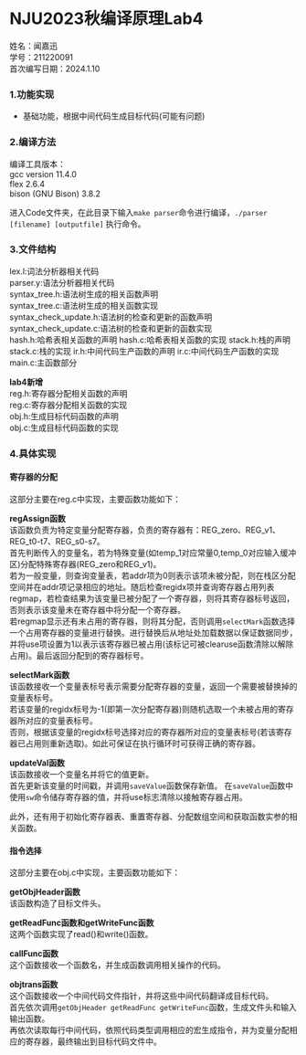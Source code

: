 # NJU2023秋编译原理Lab4

姓名：闻嘉迅  
学号：211220091  
首次编写日期：2024.1.10
### 1.功能实现

- 基础功能，根据中间代码生成目标代码(可能有问题)  

### 2.编译方法

编译工具版本：  
gcc version 11.4.0     
flex 2.6.4  
bison (GNU Bison) 3.8.2  

进入Code文件夹，在此目录下输入`make parser`命令进行编译，`./parser [filename] [outputfile]` 执行命令。  

### 3.文件结构

lex.l:词法分析器相关代码  
parser.y:语法分析器相关代码  
syntax_tree.h:语法树生成的相关函数声明  
syntax_tree.c:语法树生成的相关函数实现  
syntax_check_update.h:语法树的检查和更新的函数声明
syntax_check_update.c:语法树的检查和更新的函数实现  
hash.h:哈希表相关函数的声明
hash.c:哈希表相关函数的实现
stack.h:栈的声明
stack.c:栈的实现
ir.h:中间代码生产函数的声明
ir.c:中间代码生产函数的实现
main.c:主函数部分  

**lab4新增**  
reg.h:寄存器分配相关函数的声明  
reg.c:寄存器分配相关函数的实现  
obj.h:生成目标代码函数的声明  
obj.c:生成目标代码函数的实现  


### 4.具体实现

#### 寄存器的分配

这部分主要在reg.c中实现，主要函数功能如下：  

**regAssign函数**  
该函数负责为特定变量分配寄存器，负责的寄存器有：REG_zero、REG_v1、REG_t0-t7、REG_s0-s7。  
首先判断传入的变量名，若为特殊变量(如temp_1对应常量0,temp_0对应输入缓冲区)分配特殊寄存器(REG_zero和REG_v1)。  
若为一般变量，则查询变量表，若addr项为0则表示该项未被分配，则在栈区分配空间并在addr项记录相应的地址。随后检查regidx项并查询寄存器占用列表regmap，若检查结果为该变量已被分配了一个寄存器，则将其寄存器标号返回，否则表示该变量未在寄存器中将分配一个寄存器。  
若regmap显示还有未占用的寄存器，则将其分配，否则调用`selectMark`函数选择一个占用寄存器的变量进行替换。进行替换后从地址处加载数据以保证数据同步，并将use项设置为1以表示该寄存器已被占用(该标记可被clearuse函数清除以解除占用)。最后返回分配到的寄存器标号。    

**selectMark函数**  
该函数接收一个变量表标号表示需要分配寄存器的变量，返回一个需要被替换掉的变量表标号。  
若该变量的regidx标号为-1(即第一次分配寄存器)则随机选取一个未被占用的寄存器所对应的变量表标号。  
否则，根据该变量的regidx标号选择对应的寄存器所对应的变量表标号(若该寄存器已占用则重新选取)。如此可保证在执行循环时可获得正确的寄存器。  

**updateVal函数**  
该函数接收一个变量名并将它的值更新。  
首先更新该变量的时间戳，并调用`saveValue`函数保存新值。
在`saveValue`函数中使用`sw`命令储存寄存器的值，并将use标志清除以接触寄存器占用。  

此外，还有用于初始化寄存器表、重置寄存器、分配数组空间和获取函数实参的相关函数。  

#### 指令选择

这部分主要在obj.c中实现，主要函数功能如下：  

**getObjHeader函数**  
该函数构造了目标文件头。  

**getReadFunc函数和getWriteFunc函数**  
这两个函数实现了read()和write()函数。  

**callFunc函数**  
这个函数接收一个函数名，并生成函数调用相关操作的代码。  

**objtrans函数**  
这个函数接收一个中间代码文件指针，并将这些中间代码翻译成目标代码。  
首先依次调用`getObjHeader getReadFunc getWriteFunc`函数，生成文件头和输入输出函数。  
再依次读取每行中间代码，依照代码类型调用相应的宏生成指令，并为变量分配相应的寄存器，最终输出到目标代码文件中。  